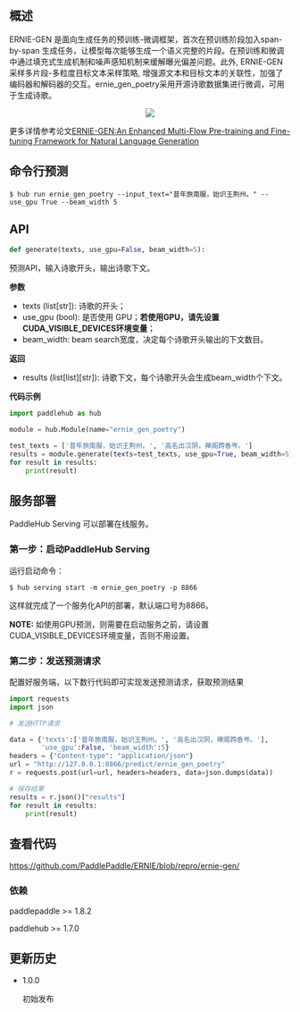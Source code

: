## 概述

ERNIE-GEN 是面向生成任务的预训练-微调框架，首次在预训练阶段加入span-by-span 生成任务，让模型每次能够生成一个语义完整的片段。在预训练和微调中通过填充式生成机制和噪声感知机制来缓解曝光偏差问题。此外, ERNIE-GEN 采样多片段-多粒度目标文本采样策略, 增强源文本和目标文本的关联性，加强了编码器和解码器的交互。ernie_gen_poetry采用开源诗歌数据集进行微调，可用于生成诗歌。
<p align="center">
<img src="https://paddlehub.bj.bcebos.com/resources/multi-flow-attention.png" hspace='10'/> <br />
</p>

更多详情参考论文[ERNIE-GEN:An Enhanced Multi-Flow Pre-training and Fine-tuning Framework for Natural Language Generation](https://arxiv.org/abs/2001.11314)

## 命令行预测

```shell
$ hub run ernie_gen_poetry --input_text="昔年旅南服，始识王荆州。" --use_gpu True --beam_width 5
```

## API

```python
def generate(texts, use_gpu=False, beam_width=5):
```

预测API，输入诗歌开头，输出诗歌下文。

**参数**

* texts (list\[str\]): 诗歌的开头；
* use\_gpu (bool): 是否使用 GPU；**若使用GPU，请先设置CUDA\_VISIBLE\_DEVICES环境变量**；
* beam\_width: beam search宽度，决定每个诗歌开头输出的下文数目。

**返回**

* results (list\[list\]\[str\]): 诗歌下文，每个诗歌开头会生成beam_width个下文。

**代码示例**

```python
import paddlehub as hub

module = hub.Module(name="ernie_gen_poetry")

test_texts = ['昔年旅南服，始识王荆州。', '高名出汉阴，禅阁跨香岑。']
results = module.generate(texts=test_texts, use_gpu=True, beam_width=5)
for result in results:
    print(result)
```

## 服务部署

PaddleHub Serving 可以部署在线服务。

### 第一步：启动PaddleHub Serving

运行启动命令：
```shell
$ hub serving start -m ernie_gen_poetry -p 8866
```

这样就完成了一个服务化API的部署，默认端口号为8866。

**NOTE:** 如使用GPU预测，则需要在启动服务之前，请设置CUDA\_VISIBLE\_DEVICES环境变量，否则不用设置。

### 第二步：发送预测请求

配置好服务端，以下数行代码即可实现发送预测请求，获取预测结果

```python
import requests
import json

# 发送HTTP请求

data = {'texts':['昔年旅南服，始识王荆州。', '高名出汉阴，禅阁跨香岑。'],
        'use_gpu':False, 'beam_width':5}
headers = {"Content-type": "application/json"}
url = "http://127.0.0.1:8866/predict/ernie_gen_poetry"
r = requests.post(url=url, headers=headers, data=json.dumps(data))

# 保存结果
results = r.json()["results"]
for result in results:
    print(result)
```

## 查看代码

https://github.com/PaddlePaddle/ERNIE/blob/repro/ernie-gen/

### 依赖

paddlepaddle >= 1.8.2

paddlehub >= 1.7.0


## 更新历史

* 1.0.0

  初始发布
